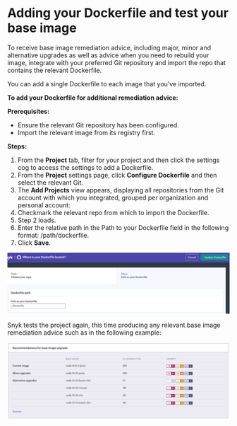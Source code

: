 # Adding your Dockerfile and test your base image

To receive base image remediation advice, including major, minor and alternative upgrades as well as advice when you need to rebuild your image, integrate with your preferred Git repository and import the repo that contains the relevant Dockerfile.

You can add a single Dockerfile to each image that you've imported.

**To add your Dockerfile for additional remediation advice:**

**Prerequisites:**

* Ensure the relevant Git repository has been configured.
* Import the relevant image from its registry first.

**Steps:**

1. From the **Project** tab, filter for your project and then click the settings cog to access the settings to add a Dockerfile.
2. From the **Project** settings page, click **Configure Dockerfile** and then select the relevant Git.
3. The **Add Projects** view appears, displaying all repositories from the Git account with which you integrated, grouped per organization and personal account:
4. Checkmark the relevant repo from which to import the Dockerfile. 
5. Step 2 loads.
6. Enter the relative path in the Path to your Dockerfile field in the following format: /path/dockerfile.
7. Click **Save**.

![](../../../.gitbook/assets/image%20%2845%29.png)

Snyk tests the project again, this time producing any relevant base image remediation advice such as in the following example:

![](../../../.gitbook/assets/mceclip1-2-.png)

